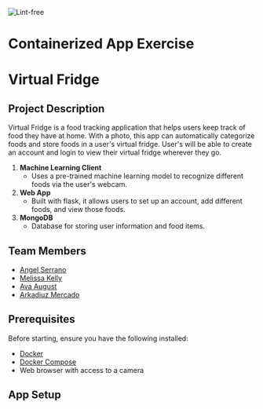 ![Lint-free](https://github.com/nyu-software-engineering/containerized-app-exercise/actions/workflows/lint.yml/badge.svg)

# Containerized App Exercise

# Virtual Fridge

## Project Description

Virtual Fridge is a food tracking application that helps users keep track of food they have at home. With a photo, this app can automatically categorize foods and store foods in a user's virtual fridge. User's will be able to create an account and login to view their virtual fridge wherever they go.

1. **Machine Learning Client**
   - Uses a pre-trained machine learning model to recognize different foods via the user's webcam.
2. **Web App**
   - Built with flask, it allows users to set up an account, add different foods, and view those foods.
3. **MongoDB**
   - Database for storing user information and food items.

## Team Members
- [Angel Serrano](https://github.com/a-ngels)
- [Melissa Kelly](https://github.com/melissalkelly)
- [Ava August](https://github.com/aaugust22)
- [Arkadiuz Mercado](https://github.com/ArionM27)

## Prerequisites

Before starting, ensure you have the following installed:

- [Docker](https://www.docker.com/products/docker-desktop/)
- [Docker Compose](https://docs.docker.com/compose/install/)
- Web browser with access to a camera

## App Setup